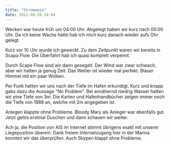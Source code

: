 ```yaml
---
title: "Stromness"
date: 2012-08-26 14:04
---
```

Wecken war heute früh um 04:00 Uhr. Abgelegt haben wir kurz nach 05:00 Uhr. Da ich keine Wache hatte hab ich mich kurz danach wieder aufs Ohr gelegt.

<!--more-->

Kurz vor 10 Uhr wurde ich geweckt. Zu dem Zeitpunkt waren wir bereits in Scapa Flow. Die Überfahrt hab ich quasi komplett verpennt.

Durch Scape Flow sind wir dann gesegelt. Der Wind war zwar schwach, aber wir hatten ja genug Zeit. Das Wetter ist wieder mal perfekt. Blauer Himmel mit ein paar Wolken.

Per Funk hatten wir uns nach der Tiefe im Hafen erkundigt. Kurz und knapp gabs dazu die Aussage "No Problem". Bei annähernd niedrig Wasser hatten wir eine Tiefe von 3m. Die Karten und Hafenhandbücher zeigen immer noch die Tiefe von 1988 an, welche mit 2m angegeben ist.

Anlegen klappte ohne Probleme. Bloody Mary als Anleger war ebenfalls gut. Jetzt gehts erstmal Duschen und dann schauen wir weiter.

Ach ja, die Position von AIS im Internet stimmt übrigens exakt mit unserer Liegeposition überein. Dank freiem Internetzugang hier in der Marina konnten wir das überprüfen. Auch Skypen klappt ohne Probleme.